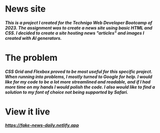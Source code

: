 # News site

##### This is a project I created for the Technigo Web Developer Bootcamp of 2023. The assignment was to create a news site using basic HTML and CSS. I decided to create a site hosting news "articles" and images I created with AI generators.

# The problem

##### CSS Grid and Flexbox proved to be most useful for this specific project. When running into problems, I mostly turned to Google for help. I would like for my code to be a lot more streamlined and readable, and if I had more time on my hands I would polish the code. I also would like to find a solution to my font of choice not being supported by Safari.

# View it live

##### https://fake-news-daily.netlify.app
